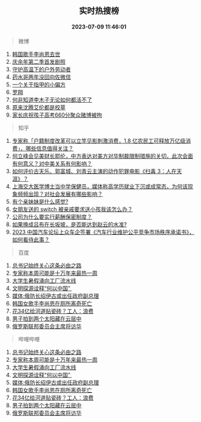 <div align="center"><h2>实时热搜榜</h2><h4>2023-07-09 11:46:01</h4></div>

> 微博  

1. [韩国歌手李尚恩去世](https://s.weibo.com/weibo?q=%23%E9%9F%A9%E5%9B%BD%E6%AD%8C%E6%89%8B%E6%9D%8E%E5%B0%9A%E6%81%A9%E5%8E%BB%E4%B8%96%23&t=31&band_rank=1&Refer=top)<br />
2. [庆余年第二季首发剧照](https://s.weibo.com/weibo?q=%23%E5%BA%86%E4%BD%99%E5%B9%B4%E7%AC%AC%E4%BA%8C%E5%AD%A3%E9%A6%96%E5%8F%91%E5%89%A7%E7%85%A7%23&t=31&band_rank=2&Refer=top)<br />
3. [守护高温下的户外劳动者](https://s.weibo.com/weibo?q=%23%E5%AE%88%E6%8A%A4%E9%AB%98%E6%B8%A9%E4%B8%8B%E7%9A%84%E6%88%B7%E5%A4%96%E5%8A%B3%E5%8A%A8%E8%80%85%23&t=31&band_rank=3&Refer=top)<br />
4. [药水哥两年没回向佐微信](https://s.weibo.com/weibo?q=%23%E8%8D%AF%E6%B0%B4%E5%93%A5%E4%B8%A4%E5%B9%B4%E6%B2%A1%E5%9B%9E%E5%90%91%E4%BD%90%E5%BE%AE%E4%BF%A1%23&t=31&band_rank=4&Refer=top)<br />
5. [一个关于指甲的小偏方](https://s.weibo.com/weibo?q=%E4%B8%80%E4%B8%AA%E5%85%B3%E4%BA%8E%E6%8C%87%E7%94%B2%E7%9A%84%E5%B0%8F%E5%81%8F%E6%96%B9&t=31&band_rank=5&Refer=top)<br />
6. [罗翔](https://s.weibo.com/weibo?q=%E7%BD%97%E7%BF%94&t=31&band_rank=6&Refer=top)<br />
7. [何非知道李木子无论如何都活不了](https://s.weibo.com/weibo?q=%23%E4%BD%95%E9%9D%9E%E7%9F%A5%E9%81%93%E6%9D%8E%E6%9C%A8%E5%AD%90%E6%97%A0%E8%AE%BA%E5%A6%82%E4%BD%95%E9%83%BD%E6%B4%BB%E4%B8%8D%E4%BA%86%23&t=31&band_rank=7&Refer=top)<br />
8. [原来沈腾艾伦都是校草](https://s.weibo.com/weibo?q=%23%E5%8E%9F%E6%9D%A5%E6%B2%88%E8%85%BE%E8%89%BE%E4%BC%A6%E9%83%BD%E6%98%AF%E6%A0%A1%E8%8D%89%23&t=31&band_rank=8&Refer=top)<br />
9. [家长庆祝孩子高考660分聚众赌博被拘](https://s.weibo.com/weibo?q=%23%E5%AE%B6%E9%95%BF%E5%BA%86%E7%A5%9D%E5%AD%A9%E5%AD%90%E9%AB%98%E8%80%83660%E5%88%86%E8%81%9A%E4%BC%97%E8%B5%8C%E5%8D%9A%E8%A2%AB%E6%8B%98%23&t=31&band_rank=9&Refer=top)<br />

> 知乎  

1. [专家称「户籍制度改革可以立竿见影刺激消费，1.8 亿农民工可释放万亿级消费」，哪些信息值得关注？](https://www.zhihu.com/question/611031698)<br />
2. [何立峰会见美财长耶伦，中方表达对美方对华制裁限制措施的关切，此次会面有何意义？对中美关系有何影响？](https://www.zhihu.com/question/611125097)<br />
3. [如何评价古天乐、郭富城、刘青云主演的动作犯罪电影《扫毒 3：人在天涯》？](https://www.zhihu.com/question/610485745)<br />
4. [上海交大医学博士当中学保健员，媒体称高学历就业下沉或成常态，为何该现象频频出现？对社会发展有哪些影响？](https://www.zhihu.com/question/610692768)<br />
5. [有个亲妹妹是什么感觉?](https://www.zhihu.com/question/293914303)<br />
6. [女朋友送的 switch 被亲戚要求送小孩我该怎么办？](https://www.zhihu.com/question/596647831)<br />
7. [公司为什么要实行薪酬保密制度？](https://www.zhihu.com/question/28079407)<br />
8. [如果换成吕布在长坂坡，是否能达到赵云的水准?](https://www.zhihu.com/question/609823649)<br />
9. [2023 中国汽车论坛上众车企签署《汽车行业维护公平竞争市场秩序承诺书》，如何看待此事？](https://www.zhihu.com/question/610643415)<br />

> 百度  

1. [总书记始终关心这条必由之路](https://www.baidu.com/s?wd=%E6%80%BB%E4%B9%A6%E8%AE%B0%E5%A7%8B%E7%BB%88%E5%85%B3%E5%BF%83%E8%BF%99%E6%9D%A1%E5%BF%85%E7%94%B1%E4%B9%8B%E8%B7%AF&sa=fyb_news&rsv_dl=fyb_news)<br />
2. [专家称本周可能是十万年来最热一周](https://www.baidu.com/s?wd=%E4%B8%93%E5%AE%B6%E7%A7%B0%E6%9C%AC%E5%91%A8%E5%8F%AF%E8%83%BD%E6%98%AF%E5%8D%81%E4%B8%87%E5%B9%B4%E6%9D%A5%E6%9C%80%E7%83%AD%E4%B8%80%E5%91%A8&sa=fyb_news&rsv_dl=fyb_news)<br />
3. [大学生暑假涌向工厂流水线](https://www.baidu.com/s?wd=%E5%A4%A7%E5%AD%A6%E7%94%9F%E6%9A%91%E5%81%87%E6%B6%8C%E5%90%91%E5%B7%A5%E5%8E%82%E6%B5%81%E6%B0%B4%E7%BA%BF&sa=fyb_news&rsv_dl=fyb_news)<br />
4. [文明探源诠释“何以中国” ](https://www.baidu.com/s?wd=%E6%96%87%E6%98%8E%E6%8E%A2%E6%BA%90%E8%AF%A0%E9%87%8A%E2%80%9C%E4%BD%95%E4%BB%A5%E4%B8%AD%E5%9B%BD%E2%80%9D%C2%A0&sa=fyb_news&rsv_dl=fyb_news)<br />
5. [媒体:俄防长绍伊古或出任政府副总理](https://www.baidu.com/s?wd=%E5%AA%92%E4%BD%93%3A%E4%BF%84%E9%98%B2%E9%95%BF%E7%BB%8D%E4%BC%8A%E5%8F%A4%E6%88%96%E5%87%BA%E4%BB%BB%E6%94%BF%E5%BA%9C%E5%89%AF%E6%80%BB%E7%90%86&sa=fyb_news&rsv_dl=fyb_news)<br />
6. [韩国女歌手李尚恩在厕所离奇死亡](https://www.baidu.com/s?wd=%E9%9F%A9%E5%9B%BD%E5%A5%B3%E6%AD%8C%E6%89%8B%E6%9D%8E%E5%B0%9A%E6%81%A9%E5%9C%A8%E5%8E%95%E6%89%80%E7%A6%BB%E5%A5%87%E6%AD%BB%E4%BA%A1&sa=fyb_news&rsv_dl=fyb_news)<br />
7. [花34亿给河道贴瓷砖？工人：浪费](https://www.baidu.com/s?wd=%E8%8A%B134%E4%BA%BF%E7%BB%99%E6%B2%B3%E9%81%93%E8%B4%B4%E7%93%B7%E7%A0%96%EF%BC%9F%E5%B7%A5%E4%BA%BA%EF%BC%9A%E6%B5%AA%E8%B4%B9&sa=fyb_news&rsv_dl=fyb_news)<br />
8. [男子拍到两个太阳藏在云层中](https://www.baidu.com/s?wd=%E7%94%B7%E5%AD%90%E6%8B%8D%E5%88%B0%E4%B8%A4%E4%B8%AA%E5%A4%AA%E9%98%B3%E8%97%8F%E5%9C%A8%E4%BA%91%E5%B1%82%E4%B8%AD&sa=fyb_news&rsv_dl=fyb_news)<br />
9. [俄罗斯联邦委员会主席将访华](https://www.baidu.com/s?wd=%E4%BF%84%E7%BD%97%E6%96%AF%E8%81%94%E9%82%A6%E5%A7%94%E5%91%98%E4%BC%9A%E4%B8%BB%E5%B8%AD%E5%B0%86%E8%AE%BF%E5%8D%8E&sa=fyb_news&rsv_dl=fyb_news)<br />

> 哔哩哔哩  

1. [总书记始终关心这条必由之路](https://www.baidu.com/s?wd=%E6%80%BB%E4%B9%A6%E8%AE%B0%E5%A7%8B%E7%BB%88%E5%85%B3%E5%BF%83%E8%BF%99%E6%9D%A1%E5%BF%85%E7%94%B1%E4%B9%8B%E8%B7%AF&sa=fyb_news&rsv_dl=fyb_news)<br />
2. [专家称本周可能是十万年来最热一周](https://www.baidu.com/s?wd=%E4%B8%93%E5%AE%B6%E7%A7%B0%E6%9C%AC%E5%91%A8%E5%8F%AF%E8%83%BD%E6%98%AF%E5%8D%81%E4%B8%87%E5%B9%B4%E6%9D%A5%E6%9C%80%E7%83%AD%E4%B8%80%E5%91%A8&sa=fyb_news&rsv_dl=fyb_news)<br />
3. [大学生暑假涌向工厂流水线](https://www.baidu.com/s?wd=%E5%A4%A7%E5%AD%A6%E7%94%9F%E6%9A%91%E5%81%87%E6%B6%8C%E5%90%91%E5%B7%A5%E5%8E%82%E6%B5%81%E6%B0%B4%E7%BA%BF&sa=fyb_news&rsv_dl=fyb_news)<br />
4. [文明探源诠释“何以中国” ](https://www.baidu.com/s?wd=%E6%96%87%E6%98%8E%E6%8E%A2%E6%BA%90%E8%AF%A0%E9%87%8A%E2%80%9C%E4%BD%95%E4%BB%A5%E4%B8%AD%E5%9B%BD%E2%80%9D%C2%A0&sa=fyb_news&rsv_dl=fyb_news)<br />
5. [媒体:俄防长绍伊古或出任政府副总理](https://www.baidu.com/s?wd=%E5%AA%92%E4%BD%93%3A%E4%BF%84%E9%98%B2%E9%95%BF%E7%BB%8D%E4%BC%8A%E5%8F%A4%E6%88%96%E5%87%BA%E4%BB%BB%E6%94%BF%E5%BA%9C%E5%89%AF%E6%80%BB%E7%90%86&sa=fyb_news&rsv_dl=fyb_news)<br />
6. [韩国女歌手李尚恩在厕所离奇死亡](https://www.baidu.com/s?wd=%E9%9F%A9%E5%9B%BD%E5%A5%B3%E6%AD%8C%E6%89%8B%E6%9D%8E%E5%B0%9A%E6%81%A9%E5%9C%A8%E5%8E%95%E6%89%80%E7%A6%BB%E5%A5%87%E6%AD%BB%E4%BA%A1&sa=fyb_news&rsv_dl=fyb_news)<br />
7. [花34亿给河道贴瓷砖？工人：浪费](https://www.baidu.com/s?wd=%E8%8A%B134%E4%BA%BF%E7%BB%99%E6%B2%B3%E9%81%93%E8%B4%B4%E7%93%B7%E7%A0%96%EF%BC%9F%E5%B7%A5%E4%BA%BA%EF%BC%9A%E6%B5%AA%E8%B4%B9&sa=fyb_news&rsv_dl=fyb_news)<br />
8. [男子拍到两个太阳藏在云层中](https://www.baidu.com/s?wd=%E7%94%B7%E5%AD%90%E6%8B%8D%E5%88%B0%E4%B8%A4%E4%B8%AA%E5%A4%AA%E9%98%B3%E8%97%8F%E5%9C%A8%E4%BA%91%E5%B1%82%E4%B8%AD&sa=fyb_news&rsv_dl=fyb_news)<br />
9. [俄罗斯联邦委员会主席将访华](https://www.baidu.com/s?wd=%E4%BF%84%E7%BD%97%E6%96%AF%E8%81%94%E9%82%A6%E5%A7%94%E5%91%98%E4%BC%9A%E4%B8%BB%E5%B8%AD%E5%B0%86%E8%AE%BF%E5%8D%8E&sa=fyb_news&rsv_dl=fyb_news)<br />
